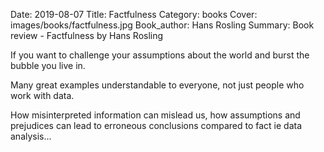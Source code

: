 Date: 2019-08-07
Title: Factfulness
Category: books
Cover: images/books/factfulness.jpg
Book_author: Hans Rosling
Summary: Book review - Factfulness by Hans Rosling

If you want to challenge your assumptions about the world and burst the bubble you live in.    

Many great examples understandable to everyone, not just people who work with data.

How misinterpreted information can mislead us, how assumptions and prejudices can 
lead to erroneous conclusions compared to fact ie data analysis...